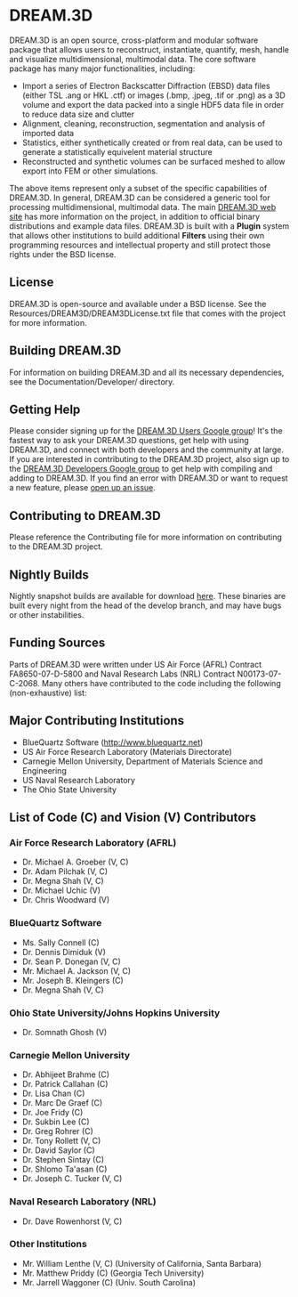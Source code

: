 # DREAM.3D  #

DREAM.3D is an open source, cross-platform and modular software package that allows users to reconstruct, instantiate, quantify, mesh, handle and visualize multidimensional, multimodal data. The core software package has many major functionalities, including:

+ Import a series of Electron Backscatter Diffraction (EBSD) data files (either TSL .ang or HKL .ctf) or images (.bmp, .jpeg, .tif or .png) as a 3D volume and export the data packed into a single HDF5 data file in order to reduce data size and clutter
+ Alignment, cleaning, reconstruction, segmentation and analysis of imported data
+ Statistics, either synthetically created or from real data, can be used to generate a statistically equivelent material structure
+ Reconstructed and synthetic volumes can be surfaced meshed to allow export into FEM or other simulations.

The above items represent only a subset of the specific capabilities of DREAM.3D.  In general, DREAM.3D can be considered a generic tool for processing multidimensional, multimodal data. The main [DREAM.3D web site](http://dream3d.bluequartz.net) has more information on the project, in addition to official binary distributions and example data files. DREAM.3D is built with a **Plugin** system that allows other institutions to build additional **Filters** using their own programming resources and intellectual property and still protect those rights under the BSD license.

## License ##
DREAM.3D is open-source and available under a BSD license. See the Resources/DREAM3D/DREAM3DLicense.txt file that comes with the project for more information.

## Building DREAM.3D ##
For information on building DREAM.3D and all its necessary dependencies, see the Documentation/Developer/ directory.

## Getting Help ##
Please consider signing up for the <a href="https://groups.google.com/forum/?hl=en#!forum/dream3d-users">DREAM.3D Users Google group</a>! It's the fastest way to ask your DREAM.3D questions, get help with using DREAM.3D, and connect with both developers and the community at large.  If you are interested in contributing to the DREAM.3D project, also sign up to the <a href="https://groups.google.com/forum/?hl=en#!forum/dream3d-developers">DREAM.3D Developers Google group</a> to get help with compiling and adding to DREAM.3D. If you find an error with DREAM.3D or want to request a new feature, please [open up an issue](https://github.com/dream3d/DREAM3D/issues).

## Contributing to DREAM.3D ##
Please reference the Contributing file for more information on contributing to the DREAM.3D project.

## Nightly Builds ##
Nightly snapshot builds are available for download [here](http://dream3d.bluequartz.net/binaries/experimental/). These binaries are built every night from the head of the develop branch, and may have bugs or other instabilities.


## Funding Sources ##
Parts of DREAM.3D were written under US Air Force (AFRL) Contract FA8650-07-D-5800 and Naval Research Labs (NRL) Contract N00173-07-C-2068. Many others have contributed to the code including the following (non-exhaustive) list:

## Major Contributing Institutions ##

+ BlueQuartz Software (http://www.bluequartz.net)
+ US Air Force Research Laboratory (Materials Directorate)
+ Carnegie Mellon University, Department of Materials Science and Engineering
+ US Naval Research Laboratory
+ The Ohio State University

## List of Code (C) and Vision (V) Contributors  ###

### Air Force Research Laboratory (AFRL) ###


+ Dr. Michael A. Groeber (V, C)
+ Dr. Adam Pilchak (V, C)
+ Dr. Megna Shah (V, C)
+ Dr. Michael Uchic (V)
+ Dr. Chris Woodward (V)

### BlueQuartz Software ###


+ Ms. Sally Connell (C)
+ Dr. Dennis Dimiduk (V)
+ Dr. Sean P. Donegan (V, C)
+ Mr. Michael A. Jackson (V, C)
+ Mr. Joseph B. Kleingers (C)
+ Dr. Megna Shah (V, C)


### Ohio State University/Johns Hopkins University ###


+ Dr. Somnath Ghosh (V)

### Carnegie Mellon University ###


+ Dr. Abhijeet Brahme (C)
+ Dr. Patrick Callahan (C)
+ Dr. Lisa Chan (C)
+ Dr. Marc De Graef (C)
+ Dr. Joe Fridy (C)
+ Dr. Sukbin Lee (C)
+ Dr. Greg Rohrer (C)
+ Dr. Tony Rollett (V, C)
+ Dr. David Saylor (C)
+ Dr. Stephen Sintay (C)
+ Dr. Shlomo Ta'asan (C)
+ Dr. Joseph C. Tucker (V, C)


### Naval Research Laboratory (NRL) ###


+ Dr. Dave Rowenhorst (V, C)

### Other Institutions ###

+ Mr. William Lenthe (V, C) (University of California, Santa Barbara)
+ Mr. Matthew Priddy (C) (Georgia Tech University)
+ Mr. Jarrell Waggoner (C) (Univ. South Carolina)



